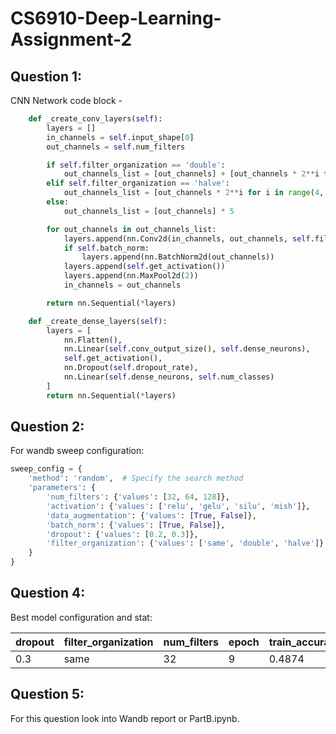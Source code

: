 # CS6910-Deep-Learning-Assignment-2

## Question 1:
CNN Network code block - 
```python
    def _create_conv_layers(self):
        layers = []
        in_channels = self.input_shape[0]
        out_channels = self.num_filters

        if self.filter_organization == 'double':
            out_channels_list = [out_channels] + [out_channels * 2**i for i in range(1, 5)]
        elif self.filter_organization == 'halve':
            out_channels_list = [out_channels * 2**i for i in range(4, -1, -1)]
        else:
            out_channels_list = [out_channels] * 5

        for out_channels in out_channels_list:
            layers.append(nn.Conv2d(in_channels, out_channels, self.filter_size, padding='same'))
            if self.batch_norm:
                layers.append(nn.BatchNorm2d(out_channels))
            layers.append(self.get_activation())
            layers.append(nn.MaxPool2d(2))
            in_channels = out_channels

        return nn.Sequential(*layers)

    def _create_dense_layers(self):
        layers = [
            nn.Flatten(),
            nn.Linear(self.conv_output_size(), self.dense_neurons),
            self.get_activation(),
            nn.Dropout(self.dropout_rate),
            nn.Linear(self.dense_neurons, self.num_classes)
        ]
        return nn.Sequential(*layers)

```
## Question 2:
For wandb sweep configuration:

```python
sweep_config = {
    'method': 'random',  # Specify the search method
    'parameters': {
        'num_filters': {'values': [32, 64, 128]},
        'activation': {'values': ['relu', 'gelu', 'silu', 'mish']},
        'data_augmentation': {'values': [True, False]},
        'batch_norm': {'values': [True, False]},
        'dropout': {'values': [0.2, 0.3]},
        'filter_organization': {'values': ['same', 'double', 'halve']}
    }
}

```

## Question 4:
Best model configuration and stat:

| dropout | filter_organization | num_filters | epoch | train_accuracy_epoch | train_accuracy_step | train_loss_epoch | train_loss_step | trainer/global_step | val_accuracy | val_loss | Test_Accuracy|
|---------|---------------------|-------------|-------|----------------------|---------------------|------------------|-----------------|---------------------|--------------|----------|----------|
| 0.3     | same                | 32          | 9     | 0.4874               | 0.5938              | 1.47             | 1.423           | 3129                | 0.426        | 1.673    | 0.3969|


## Question 5:
For this question look into Wandb report or PartB.ipynb.
